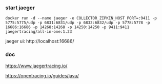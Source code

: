 ### start jaeger

```
docker run -d --name jaeger -e COLLECTOR_ZIPKIN_HOST_PORT=:9411 -p 5775:5775/udp -p 6831:6831/udp -p 6832:6832/udp -p 5778:5778 -p 16686:16686 -p 14268:14268 -p 14250:14250 -p 9411:9411 jaegertracing/all-in-one:1.23
```

jaeger ui: http://localhost:16686/

### doc

https://www.jaegertracing.io/

https://opentracing.io/guides/java/